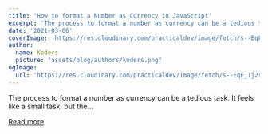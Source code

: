 ```yaml
---
title: 'How to format a Number as Currency in JavaScript'
excerpt: 'The process to format a number as currency can be a tedious task. It feels like a small task, but the...'
date: '2021-03-06'
coverImage: 'https://res.cloudinary.com/practicaldev/image/fetch/s--EqF_1j2r--/c_imagga_scale,f_auto,fl_progressive,h_420,q_auto,w_1000/https://dev-to-uploads.s3.amazonaws.com/uploads/articles/26s6m4eaodolxj85cmoa.jpg'
author:
  name: Koders
  picture: "assets/blog/authors/koders.png"
ogImage:
  url: 'https://res.cloudinary.com/practicaldev/image/fetch/s--EqF_1j2r--/c_imagga_scale,f_auto,fl_progressive,h_420,q_auto,w_1000/https://dev-to-uploads.s3.amazonaws.com/uploads/articles/26s6m4eaodolxj85cmoa.jpg'
---
```


The process to format a number as currency can be a tedious task. It feels like a small task, but the...

[Read more](https://dev.to/saranshk/how-to-format-a-number-as-currency-in-javascript-587b)
